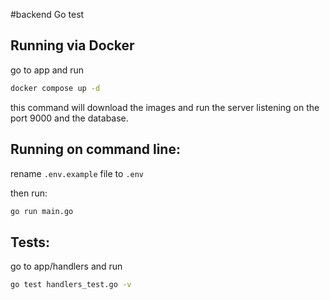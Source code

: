 #backend Go test

## Running via Docker
go to app and run 
```bash 
docker compose up -d
```
this command will download the images and run the server listening on the port 9000 and the database.

## Running on command line:
rename ```.env.example``` file to ```.env```

then run: 
```bash 
go run main.go
```

## Tests:
go to app/handlers and run 
```bash
go test handlers_test.go -v
```